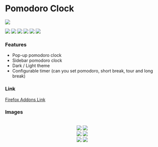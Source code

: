 # Pomodoro Clock

![](https://raw.githubusercontent.com/EmirYLMZ128/SideBarPomodoro/main/Assest/IMG/logo96.png)

![](https://img.shields.io/github/stars/EmirYLMZ128/SideBarPomodoro.svg) ![](https://img.shields.io/github/forks/EmirYLMZ128/SideBarPomodoro.svg) ![](https://img.shields.io/github/tag/EmirYLMZ128/SideBarPomodoro.svg) ![](https://img.shields.io/github/release/EmirYLMZ128/SideBarPomodoro.svg) ![](https://img.shields.io/github/issues/EmirYLMZ128/SideBarPomodoro.svg) ![](https://img.shields.io/bower/v/EmirYLMZ128/SideBarPomodoro.svg)

### Features

- Pop-up pomodoro clock
- Sidebar pomodoro clock
- Dark / Light theme
- Configurable timer (can you set pomodoro, short break, tour and long break)


### Link
[Firefox Addons Link](https://addons.mozilla.org/en-US/firefox/addon/sidebar-pomodoro/)


### Images
<div  align="center">
<br/>
  <img src="https://raw.githubusercontent.com/EmirYLMZ128/SideBarPomodoro/main/SS/Light1.jpg">
  <img src="https://raw.githubusercontent.com/EmirYLMZ128/SideBarPomodoro/main/SS/Dark1.jpg">
<br/>
  <img src="https://raw.githubusercontent.com/EmirYLMZ128/SideBarPomodoro/main/SS/Light2.jpg">
  <img src="https://raw.githubusercontent.com/EmirYLMZ128/SideBarPomodoro/main/SS/Dark2.jpg">
<br/>
  <img src="https://raw.githubusercontent.com/EmirYLMZ128/SideBarPomodoro/main/SS/pop-upDark.jpg">
  <img src="https://raw.githubusercontent.com/EmirYLMZ128/SideBarPomodoro/main/SS/pop-upLight.jpg">
</div>

